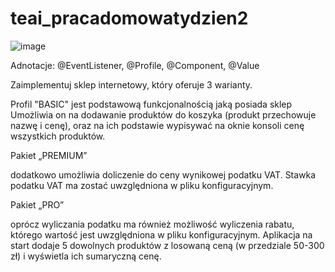 # teai_pracadomowatydzien2
![image](https://user-images.githubusercontent.com/98256146/158479674-067db87b-b081-4e11-93ac-3c969bf97c6b.png)   

Adnotacje: @EventListener, @Profile, @Component, @Value

Zaimplementuj sklep internetowy, który oferuje 3 warianty.

Profil "BASIC" jest podstawową funkcjonalnością jaką posiada sklep
Umożliwia on na dodawanie produktów do koszyka (produkt przechowuje nazwę i cenę), oraz na ich podstawie wypisywać na oknie konsoli cenę wszystkich produktów.

Pakiet „PREMIUM”

dodatkowo umożliwia doliczenie do ceny wynikowej podatku VAT. Stawka podatku VAT ma zostać uwzględniona w pliku konfiguracyjnym.

Pakiet „PRO”

oprócz wyliczania podatku ma również możliwość wyliczenia rabatu, którego wartość jest uwzględniona w pliku konfiguracyjnym. Aplikacja na start dodaje 5 dowolnych produktów z losowaną ceną (w przedziale 50-300 zł) i wyświetla ich sumaryczną cenę.
